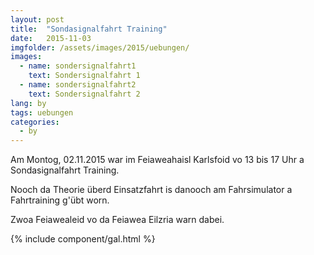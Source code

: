 ```yaml
---
layout: post
title:  "Sondasignalfahrt Training"
date:   2015-11-03
imgfolder: /assets/images/2015/uebungen/
images:
  - name: sondersignalfahrt1
    text: Sondersignalfahrt 1
  - name: sondersignalfahrt2
    text: Sondersignalfahrt 2
lang: by
tags: uebungen
categories:
  - by
---
```


Am Montog, 02.11.2015 war im Feiaweahaisl Karlsfoid vo 13 bis 17 Uhr a Sondasignalfahrt Training.

Nooch da Theorie überd Einsatzfahrt is danooch am Fahrsimulator a Fahrtraining g'übt worn.

Zwoa Feiawealeid vo da Feiawea Eilzria warn dabei.

{% include component/gal.html %}

